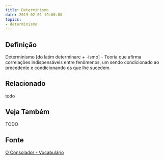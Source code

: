 ```yaml
---
title: Determinismo
date: 2019-02-01 19:00:00
topics:
- determinismo
---
```


## Definição
Determinismo [do latim determinare + -ismo] - Teoria que afirma correlações
indispensáveis entre fenômenos, um sendo condicionado ao precedente e
condicionando os que lhe sucedem.

## Relacionado
todo

## Veja Também
TODO

## Fonte
[O Consolador - Vocabulário](http://www.oconsolador.com.br/linkfixo/vocabulario/principal.html)


